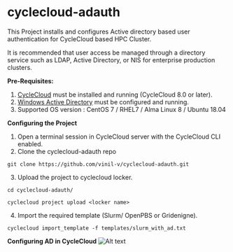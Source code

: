 # cyclecloud-adauth
This Project installs and configures Active directory based user authentication for CycleCloud based HPC Cluster.

It is recommended that user access be managed through a directory service such as LDAP, Active Directory, or NIS for enterprise production clusters. 


**Pre-Requisites:**
1. [CycleCloud](https://learn.microsoft.com/en-us/azure/cyclecloud/qs-install-marketplace?view=cyclecloud-8) must be installed and running (CycleCloud 8.0 or later).
2. [Windows Active Directory](https://learn.microsoft.com/en-us/windows-server/identity/ad-ds/deploy/install-active-directory-domain-services--level-100-) must be configured and running. 
3. Supported OS version : CentOS 7 / RHEL7 / Alma Linux 8 / Ubuntu 18.04

**Configuring the Project**
1. Open a terminal session in CycleCloud server with the CycleCloud CLI enabled.
2. Clone the cyclecloud-adauth repo

`git clone https://github.com/vinil-v/cyclecloud-adauth.git`

3. Upload the project to cyclecloud locker.

`cd cyclecloud-adauth/`

`cyclecloud project upload <locker name>`

4. Import the required template (Slurm/ OpenPBS or Gridenigne).

`cyclecloud import_template -f templates/slurm_with_ad.txt`

**Configuring AD in CycleCloud**
![Alt text](https://github.com/vinil-v/cyclecloud-adauth/blob/main/images/ad-screenshot.png?raw=true)

